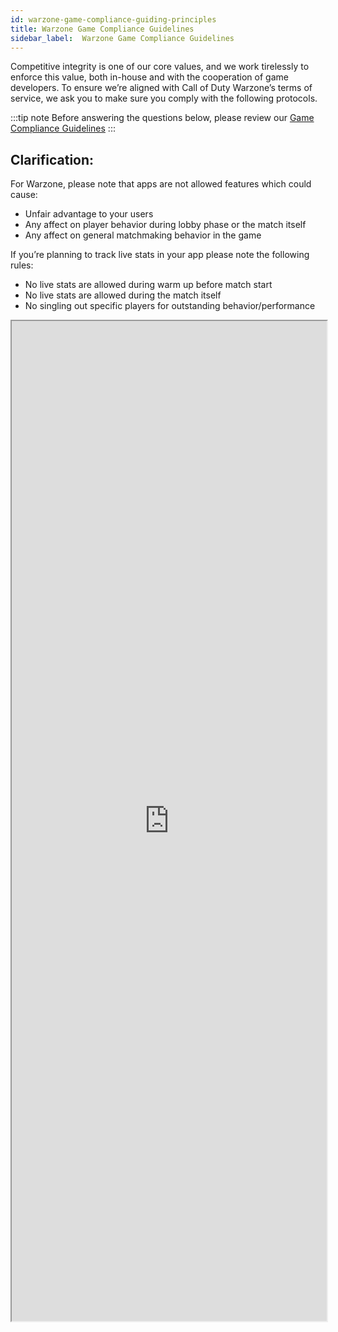 ```yaml
---
id: warzone-game-compliance-guiding-principles
title: Warzone Game Compliance Guidelines
sidebar_label:  Warzone Game Compliance Guidelines
---
```


Competitive integrity is one of our core values, and we work tirelessly to enforce this value, both in-house and with the cooperation of game developers. 
To ensure we’re aligned with Call of Duty Warzone’s terms of service, we ask you to make sure you comply with the following protocols.

:::tip note
Before answering the questions below, please review our [Game Compliance Guidelines](https://overwolf.github.io/docs/start/game-compliance-guiding-principles)
:::

## Clarification: 
For Warzone,  please note that apps are not allowed features which could cause:
* Unfair advantage to your users
* Any affect on player behavior during lobby phase or the match itself
* Any affect on general matchmaking behavior in the game

If you’re planning to track live stats in your app please note the following rules:
* No live stats are allowed during warm up before match start
* No live stats are allowed during the match itself 
* No singling out specific players for outstanding behavior/performance

<iframe src="https://forms.monday.com/forms/embed/22a901e0adfeec67dbde029b3552d21e" width="100%" height="1600px"> </iframe>

